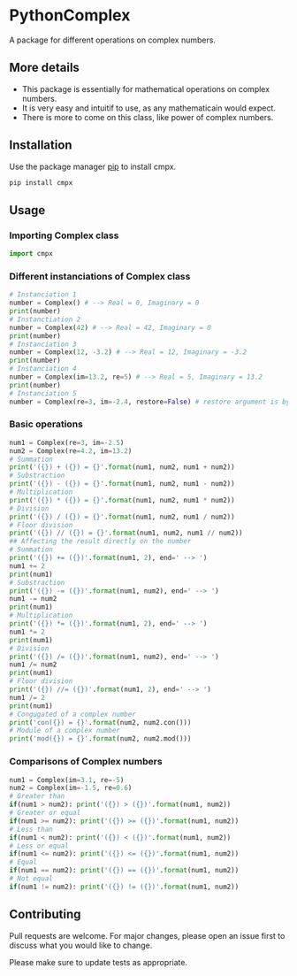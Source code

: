 # PythonComplex
A package for different operations on complex numbers.

## More details
- This package is essentially for mathematical operations on complex numbers.
- It is very easy and intuitif to use, as any mathematicain would expect.
- There is more to come on this class, like power of complex numbers.

## Installation

Use the package manager [pip](https://pypi.org/project/cmpx/) to install cmpx.

```bash
pip install cmpx
```

## Usage
### Importing Complex class
```python
import cmpx
```
### Different instanciations of Complex class
```python
# Instanciation 1
number = Complex() # --> Real = 0, Imaginary = 0
print(number)
# Instanctiation 2
number = Complex(42) # --> Real = 42, Imaginary = 0
print(number)
# Instanciation 3
number = Complex(12, -3.2) # --> Real = 12, Imaginary = -3.2
print(number)
# Instanciation 4
number = Complex(im=13.2, re=5) # --> Real = 5, Imaginary = 13.2
print(number)
# Instanciation 5
number = Complex(re=3, im=-2.4, restore=False) # restore argument is by default True, whenever an error occurs on operation, the last result will be restored to the object, else if it is False then the object will be simply None.
```
### Basic operations
```python
num1 = Complex(re=3, im=-2.5)
num2 = Complex(re=4.2, im=13.2)
# Summation
print('({}) + ({}) = {}'.format(num1, num2, num1 + num2))
# Substraction
print('({}) - ({}) = {}'.format(num1, num2, num1 - num2))
# Multiplication
print('({}) * ({}) = {}'.format(num1, num2, num1 * num2))
# Division
print('({}) / ({}) = {}'.format(num1, num2, num1 / num2))
# Floor division
print('({}) // ({}) = {}'.format(num1, num2, num1 // num2))
## Affecting the result directly on the number
# Summation
print('({}) += ({})'.format(num1, 2), end=' --> ')
num1 += 2
print(num1)
# Substraction
print('({}) -= ({})'.format(num1, num2), end=' --> ')
num1 -= num2
print(num1)
# Multiplication
print('({}) *= ({})'.format(num1, 2), end=' --> ')
num1 *= 2
print(num1)
# Division
print('({}) /= ({})'.format(num1, num2), end=' --> ')
num1 /= num2
print(num1)
# Floor division
print('({}) //= ({})'.format(num1, 2), end=' --> ')
num1 /= 2
print(num1)
# Congugated of a complex number
print('con({}) = {}'.format(num2, num2.con()))
# Module of a complex number
print('mod({}) = {}'.format(num2, num2.mod()))
```
### Comparisons of Complex numbers
```python
num1 = Complex(im=3.1, re=-5)
num2 = Complex(im=-1.5, re=0.6)
# Greater than
if(num1 > num2): print('({}) > ({})'.format(num1, num2))
# Greater or equal
if(num1 >= num2): print('({}) >= ({})'.format(num1, num2))
# Less than
if(num1 < num2): print('({}) < ({})'.format(num1, num2))
# Less or equal
if(num1 <= num2): print('({}) <= ({})'.format(num1, num2))
# Equal
if(num1 == num2): print('({}) == ({})'.format(num1, num2))
# Not equal
if(num1 != num2): print('({}) != ({})'.format(num1, num2))
```

## Contributing
Pull requests are welcome. For major changes, please open an issue first to discuss what you would like to change.

Please make sure to update tests as appropriate.
